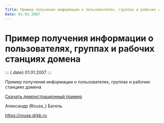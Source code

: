 ```yaml
---
Title: Пример получения информации о пользователях, группах и рабочих станциях домена
Date: 01.01.2007
---
```



Пример получения информации о пользователях, группах и рабочих станциях домена
==============================================================================

::: {.date}
01.01.2007
:::

Пример получения информации о пользователях, группах и рабочих станциях
домена

[Скачать демонстрационный пример](/zip/domaininfo.zip)

Александр (Rouse\_) Багель

<https://rouse.drkb.ru>
